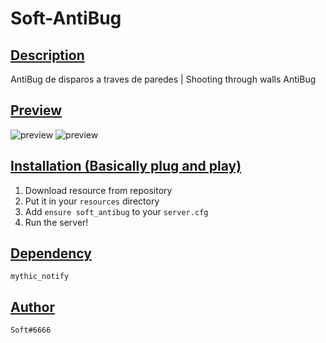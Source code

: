 # Soft-AntiBug
## <ins>Description
AntiBug de disparos a traves de paredes | Shooting through walls AntiBug

## <ins>Preview
![preview](https://media.discordapp.net/attachments/815773776645980211/815774750147346462/unknown.png?width=660&height=343)
![preview](https://media.discordapp.net/attachments/815773776645980211/815774868179386480/unknown.png)

## <ins>Installation (Basically plug and play)

1. Download resource from repository
2. Put it in your `resources` directory
3. Add `ensure soft_antibug` to your `server.cfg`
4. Run the server!

## <ins>Dependency

`mythic_notify`

## <ins>Author

`Soft#6666`

